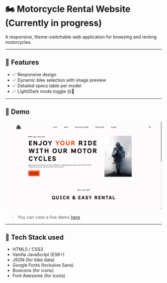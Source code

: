 # 🏍️ Motorcycle Rental Website (Currently in progress)

A responsive, theme-switchable web application for browsing and renting motorcycles.

---

## 🚀 Features

- ✅ Responsive design
- ✅ Dynamic bike selection with image preview
- ✅ Detailed specs table per model
- ✅ Light/Dark mode toggle 🌞🌙

---

## 📸 Demo

<a href="https://antvndev.github.io/Motorcycle-Rental/" target="_blank">
  <img src="PreviewImage.jpg" alt="Demo Screenshot" width="600"/>
</a>

> You can view a live demo [here](https://antvndev.github.io/Motorcycle-Rental/)

---

## 🔧 Tech Stack used

- HTML5 / CSS3
- Vanilla JavaScript (ES6+)
- JSON (for bike data)
- Google Fonts (Inclusive Sans)
- Boxicons (for icons)
- Font Awesome (for icons)
